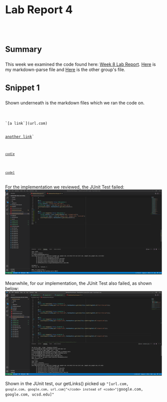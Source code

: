 <h1 style="font-size:35px;">Lab Report 4</h1>
<br>
<br>

<h3 style="font-size:25px;">Summary</h3>
This week we examined the code found here: <a href="https://ucsd-cse15l-w22.github.io/week/week8/">Week 8 Lab Report</a>.
<a href="https://github.com/LastEternity/markdown-parse">Here</a> is my markdown-parse file and <a href="https://github.com/P2fryang/markdown-parse">Here</a> is the
other group's file.


<br>

<h3 style="font-size:25px;">Snippet 1</h3>

Shown underneath is the markdown files which we ran the code on.
<br>

<br>
<code>
`[a link`](url.com)

[another link](`google.com)`

[`cod[e`](google.com)

[`code]`](ucsd.edu)
</code>
<br>

<br>
For the implementation we reviewed, the JUnit Test failed:

<br>
<img src="SnippetOneOtherGroup.png">
<br>

<br>
Meanwhile, for our implementation, the JUnit Test also failed, as shown below:

<br>
<img src="SnippetOneOurGroup.png">
<br>

Shown in the JUnit test, our getLinks() picked up <code>"[url.com, `google.com, google.com, url.com]"</code> instead of <code>"[`google.com, google.com, ucsd.edu]"</code>
